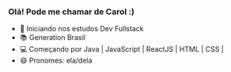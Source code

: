 ### Olá! Pode me chamar de Carol :)

- 🌱 Iniciando nos estudos Dev Fullstack
- 📚 Generation Brasil
- 💻 Começando por Java | JavaScript | ReactJS | HTML | CSS |
- 😄 Pronomes: ela/dela
